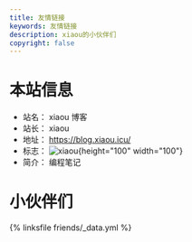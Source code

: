 ```yaml
---
title: 友情链接
keywords: 友情链接
description: xiaou的小伙伴们
copyright: false
---
```


# 本站信息

- 站名： xiaou 博客
- 站长： xiaou
- 地址： https://blog.xiaou.icu/
- 标志： ![xiaou](https://cdn.jsdelivr.net/gh/xiaou66/picture@master/image/1634638777394DF84ABC2C5D87E8EBD63A66A6B6B214B.png){height="100" width="100"}
- 简介： 编程笔记

# 小伙伴们

{% linksfile friends/_data.yml %}
